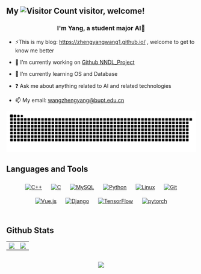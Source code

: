 ## My ![Visitor Count](https://profile-counter.glitch.me/zhengyangWang1/count.svg) visitor, welcome!
### <div align="center">I'm Yang, a student major AI🚀</div>  

- ⚡This is my blog: https://zhengyangwang1.github.io/ , welcome to get to know me better


- 🔭 I’m currently working on [Github NNDL_Project](https://github.com/zhengyangWang1/NNDL_Project)  
  

- 🌱 I’m currently learning OS and Database
  

- ❓ Ask me about anything related to AI and related technologies  


- 📫 My email: wangzhengyang@bupt.edu.cn


<picture>
  <source media="(prefers-color-scheme: dark)" srcset="https://raw.githubusercontent.com/zhengyangWang1/zhengyangWang1/output/github-contribution-grid-snake-dark.svg">
  <source media="(prefers-color-scheme: light)" srcset="https://raw.githubusercontent.com/zhengyangWang1/zhengyangWang1/output/github-contribution-grid-snake.svg">
  <img alt="github contribution grid snake animation" src="https://raw.githubusercontent.com/zhengyangWang1/zhengyangWang1/output/github-contribution-grid-snake.svg">
</picture>


## Languages and Tools  
<div align="center">  
<a href="https://www.cplusplus.com/" target="_blank"><img style="margin: 10px" src="https://profilinator.rishav.dev/skills-assets/cplusplus-original.svg" alt="C++" height="25" /></a>  
<a href="https://www.cprogramming.com/" target="_blank"><img style="margin: 10px" src="https://profilinator.rishav.dev/skills-assets/c-original.svg" alt="C" height="25" /></a>  
<a href="https://www.mysql.com/" target="_blank"><img style="margin: 10px" src="https://profilinator.rishav.dev/skills-assets/mysql-original-wordmark.svg" alt="MySQL" height="25" /></a>  
<a href="https://www.python.org/" target="_blank"><img style="margin: 10px" src="https://profilinator.rishav.dev/skills-assets/python-original.svg" alt="Python" height="25" /></a>  
<a href="https://www.linux.org/" target="_blank"><img style="margin: 10px" src="https://profilinator.rishav.dev/skills-assets/linux-original.svg" alt="Linux" height="25" /></a>  
<a href="https://github.com/" target="_blank"><img style="margin: 10px" src="https://profilinator.rishav.dev/skills-assets/git-scm-icon.svg" alt="Git" height="25" /></a>  
<a href="https://vuejs.org/" target="_blank"><img style="margin: 10px" src="https://profilinator.rishav.dev/skills-assets/vuejs-original-wordmark.svg" alt="Vue.js" height="25" /></a>  
<a href="https://www.djangoproject.com/" target="_blank"><img style="margin: 10px" src="https://profilinator.rishav.dev/skills-assets/django-original.svg" alt="Django" height="25" /></a>  
<a href="https://www.tensorflow.org/" target="_blank"><img style="margin: 10px" src="https://profilinator.rishav.dev/skills-assets/tensorflow-icon.svg" alt="TensorFlow" height="25" /></a>  
<a href="https://pytorch.org/" target="_blank"><img style="margin: 10px" src="https://profilinator.rishav.dev/skills-assets/pytorch-icon.svg" alt="pytorch" height="25" /></a>  
</div>  

<br/>  


## Github Stats  
<table><tr><td valign="top" width="50%">

<img src="https://github-readme-stats.vercel.app/api?username=zhengyangWang1&show_icons=true&count_private=true&hide_border=true" align="left" style="width: 95%" />

</td><td valign="top" width="50%">

<img src="https://github-readme-stats.vercel.app/api/top-langs/?username=zhengyangWang1&hide_border=true&layout=compact&size_weight=0.5&count_weight=0.5&exclude_repo=github-readme-stats,zhengyangWang1.github.io" align="left" style="width: 95%" />

</td></tr></table>  

<br/>  



<div align="center"> <img src="https://github-readme-streak-stats.herokuapp.com/?user=zhengyangWang1" /> </div>

<!--


**zhengyangWang1/zhengyangWang1** is a ✨ _special_ ✨ repository because its `README.md` (this file) appears on your GitHub profile.

Here are some ideas to get you started:

- 🔭 I’m currently working on ...
- 🌱 I’m currently learning ...
- 👯 I’m looking to collaborate on ...
- 🤔 I’m looking for help with ...
- 💬 Ask me about ...
- 📫 How to reach me: ...
- 😄 Pronouns: ...
- ⚡ Fun fact: ...
-->
